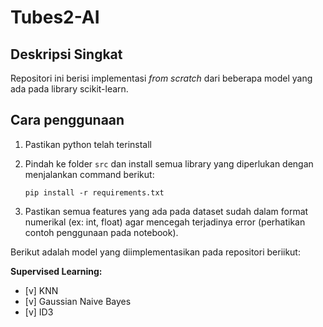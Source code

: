 # Tubes2-AI

## Deskripsi Singkat
Repositori ini berisi implementasi _from scratch_ dari beberapa model yang ada pada library scikit-learn. 


## Cara penggunaan
1. Pastikan python telah terinstall
2. Pindah ke folder `src` dan install semua library yang diperlukan dengan menjalankan command berikut:
   
   ```
   pip install -r requirements.txt
   ```
3. Pastikan semua features yang ada pada dataset sudah dalam format numerikal (ex: int, float) agar mencegah terjadinya error (perhatikan contoh penggunaan pada notebook).

Berikut adalah model yang diimplementasikan pada repositori beriikut: 

**Supervised Learning:**
- [v] KNN
- [v] Gaussian Naive Bayes
- [v] ID3
